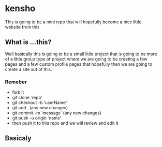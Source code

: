 # kensho
This is going to be a mini repo that will hopefully become a nice little website from this

## What is ...this?
Well basically this is going to be a small little project that is going to be more of a little group type of project where we are going to be creating a few pages and a few custom profile pages that hopefully then we are going to create a site out of this.

### Remeber
- fork it
- git clone 'repo'
- git checkout -b 'userName'
- git add . (any new changes)
- git commit -m 'message' (any new changes)
- git push -u origin 'name'
- then push it to this repo and we will review and edit it

## Basicaly
